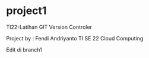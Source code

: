 # project1

TI22-Latihan GIT Version Controler

Project by : Fendi Andriyanto
TI SE 22
Cloud Computing

Edit di branch1
